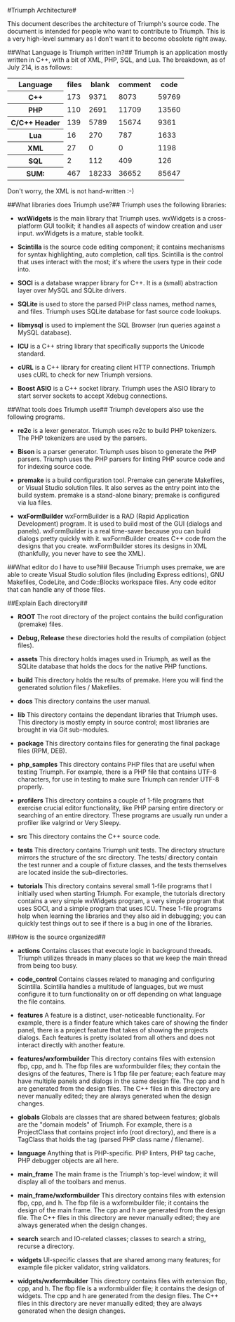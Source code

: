 #Triumph Architecture#

This document describes the architecture of Triumph's source code. The document
is intended for people who want to contribute to Triumph. This is a very high-level
summary as I don't want it to become obsolete right away.

##What Language is Triumph written in?##
Triumph is an application mostly written in C++, with a bit of XML, PHP, SQL, and Lua.
The breakdown, as of July 214, is as follows: 

<table>
<tr>
	<th>Language</th>
	<th>files</th>
	<th>blank</th>
	<th>comment</th>
	<th>code</th>
</tr>
<tr><th>C++                 </td><td>   173   </td><td>   9371    </td><td>    8073   </td><td>   59769</td> </tr>
<tr><th>PHP                 </td><td>   110   </td><td>   2691    </td><td>   11709   </td><td>   13560</td> </tr>
<tr><th>C/C++ Header        </td><td>   139   </td><td>   5789    </td><td>   15674   </td><td>    9361</td> </tr>
<tr><th>Lua                 </td><td>    16   </td><td>    270    </td><td>     787   </td><td>    1633</td> </tr>
<tr><th>XML                 </td><td>    27   </td><td>      0    </td><td>       0   </td><td>    1198</td> </tr>
<tr><th>SQL                 </td><td>     2   </td><td>    112    </td><td>     409   </td><td>     126</td> </tr>
<tr><th>SUM:                </td><td>   467   </td><td>  18233    </td><td>   36652   </td><td>   85647</td> </tr>
</tr>
</table>

Don't worry, the XML is not hand-written :-)

##What libraries does Triumph use?##
Triumph uses the following libraries:

* __wxWidgets__
  is the main library that Triumph uses.  wxWidgets is a cross-platform
  GUI toolkit; it handles all aspects of window creation and user input. wxWidgets
  is a mature, stable toolkit.

* __Scintilla__
  is the source code editing component; it contains mechanisms for
  syntax highlighting, auto completion, call tips.  Scintilla is the control
  that uses interact with the most; it's where the users type in their code 
  into.

* __SOCI__
  is a database wrapper library for C++. It is a (small) abstraction 
  layer over MySQL and SQLite drivers.

* __SQLite__
  is used to store the parsed PHP class names, method names, and
  files.  Triumph uses SQLite database for fast source code lookups.

* __libmysql__
  is used to implement the SQL Browser (run queries against a MySQL database).

* __ICU__
  is a C++ string library that specifically supports the Unicode standard.

* __cURL__
  is a C++ library for creating client HTTP connections. Triumph uses cURL
  to check for new Triumph versions.

* __Boost ASIO__
  is a C++ socket library. Triumph uses the ASIO library to start server sockets to
  accept Xdebug connections.

##What tools does Triumph use##
Triumph developers also use the following programs.

* __re2c__
  is a lexer generator. Triumph uses re2c to build PHP tokenizers. The PHP 
  tokenizers are used by the parsers.

* __Bison__
  is a parser generator. Triumph uses bison to generate the PHP parsers.
  Triumph uses the PHP parsers for linting PHP source code and for indexing
  source code.

* __premake__
	is a build configuration tool.  Premake can generate Makefiles, or
  Visual Studio solution files.  It also serves as the entry point into the
  build system.  premake is a stand-alone binary; premake is configured
  via lua files.

* __wxFormBuilder__
  wxFormBuilder is a RAD (Rapid Application Development) program.  It is used
  to build most of the GUI (dialogs and panels). wxFormBuilder is a real
  time-saver because you can build dialogs pretty quickly with it.  wxFormBuilder
  creates C++ code from the designs that you create. wxFormBuilder stores its
  designs in XML (thankfully, you never have to see the XML).

##What editor do I have to use?##
Because Triumph uses premake, we are able to create Visual Studio solution files
(including Express editions), GNU Makefiles, CodeLite, and Code::Blocks workspace files. 
Any code editor that can handle any of those files.

##Explain Each directory##

* __ROOT__
  The root directory of the project contains the build configuration (premake) files.

* __Debug, Release__
  these directories hold the results of compilation (object files).

* __assets__
  This directory holds images used in Triumph, as well as the SQLite database that
  holds the docs for the native PHP functions.

* __build__
  This directory holds the results of premake. Here you will find the generated
  solution files / Makefiles.

* __docs__
  This directory contains the user manual.

* __lib__
  This directory contains the dependant libraries that Triumph uses. This directory
  is mostly empty in source control; most libraries are brought in via Git 
  sub-modules.
 
* __package__
  This directory contains files for generating the final package files (RPM, DEB).

* __php_samples__
  This directory contains PHP files that are useful when testing Triumph.
  For example, there is a PHP file that contains UTF-8 characters, for
  use in testing to make sure Triumph can render UTF-8 properly.

* __profilers__
  This directory contains a couple of 1-file programs that exercise 
  crucial editor functionality, like PHP parsing entire directory or
  searching of an entire directory. These programs are usually run
  under a profiler like valgrind or Very Sleepy.

* __src__
  This directory contains the C++ source code.    

* __tests__
  This directory contains Triumph unit tests.  The directory structure
  mirrors the structure of the src directory. The tests/ directory
  contain the test runner and a couple of fixture classes, and the 
  tests themselves are located inside the sub-directories.

* __tutorials__
  This directory contains several small 1-file programs that I initially
  used when starting Triumph.  For example, the tutorials directory contains
  a very simple wxWidgets program, a very simple program that uses SOCI, and
  a simple program that uses ICU.  These 1-file programs help when learning
  the libraries and they also aid in debugging; you can quickly test things
  out to see if there is a bug in one of the libraries.


##How is the source organized##

* __actions__
Contains classes that execute logic in background threads. Triumph utilizes
threads in many places so that we keep the main thread from being too
busy.

* __code_control__
Contains classes related to managing and configuring Scintilla. Scintilla handles 
a multitude of languages, but we must configure it to turn functionality on or
off depending on what language the file contains.

* __features__
A feature is a distinct, user-noticeable functionality. For example, there is a finder feature which
takes care of showing the finder panel, there is a project feature that
takes of showing the projects dialogs. Each features is pretty isolated from
all others and does not interact directly with another feature.

* __features/wxformbuilder__
This directory contains files with extension fbp, cpp, and h.  The fbp files are wxformbuilder
files; they contain the designs of the features, There is 1 fbp file per feature; each feature
may have multiple panels and dialogs in the same design file.  The cpp and h are generated from 
the design files.  The C++ files in this directory are never manually edited; they are
always generated when the design changes.

* __globals__
Globals are classes that are shared between features; globals are the "domain
models" of Triumph.  For example, there is a ProjectClass that contains project
info (root directory), and there is a TagClass that holds the tag (parsed PHP
class name / filename).

* __language__
Anything that is PHP-specific. PHP linters, PHP tag cache, PHP debugger objects
are all here.

* __main_frame__
The main frame is the Triumph's top-level window; it will display all of the 
toolbars and menus.

* __main_frame/wxformbuilder__
This directory contains files with extension fbp, cpp, and h.  The fbp file is a wxformbuilder
file; it contains the design of the main frame.  The cpp and h are generated from 
the design file.  The C++ files in this directory are never manually edited; they are
always generated when the design changes.

* __search__
search and IO-related classes; classes to search a string, recurse a directory.

* __widgets__
UI-specific classes that are shared among many features; for example file picker
validator, string validators.

* __widgets/wxformbuilder__
This directory contains files with extension fbp, cpp, and h.  The fbp file is a wxformbuilder
file; it contains the design of widgets.  The cpp and h are generated from 
the design files.  The C++ files in this directory are never manually edited; they are
always generated when the design changes.

